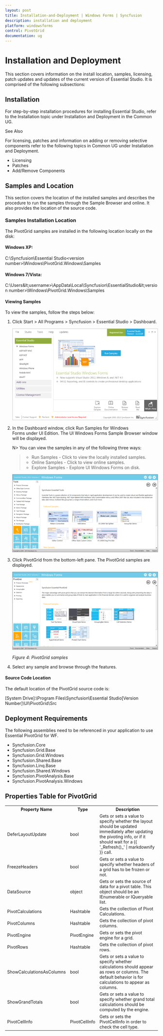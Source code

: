 ```yaml
---
layout: post
title: Installation-and-Deployment | Windows Forms | Syncfusion
description: installation and deployment
platform: windowsforms
control: PivotGrid
documentation: ug
---
```


# Installation and Deployment

This section covers information on the install location, samples, licensing, patch updates and updates of the current version of Essential Studio. It is comprised of the following subsections:



## Installation

For step-by-step installation procedures for installing Essential Studio, refer to the Installation topic under Installation and Deployment in the Common UG.



See Also

For licensing, patches and information on adding or removing selective components refer to the following topics in Common UG under Installation and Deployment.



* Licensing
* Patches
* Add/Remove Components

## Samples and Location


This section covers the location of the installed samples and describes the procedure to run the samples through the Sample Browser and online. It also provides the location of the source code.



### Samples Installation Location

The PivotGrid samples are installed in the following location locally on the disk:



#### Windows XP:

C:\Syncfusion\Essential Studio&lt;version number&gt;\Windows\PivotGrid.Windows\Samples



#### Windows 7/Vista:

C:\Users\&lt;username&gt;\AppData\Local\Syncfusion\EssentialStudio\&lt;version number&gt;\Windows\PivotGrid.Windows\Samples



#### Viewing Samples

To view the samples, follow the steps below:



1. Click Start > All Programs > Syncfusion > Essential Studio<version number> > Dashboard. 

   ![](Installation-and-Deployment_images/Installation-and-Deployment_img1.png)

2. In the Dashboard window, click Run Samples for Windows Forms under UI Edition. The UI Windows Forms Sample Browser window will be displayed.
   
   N> You can view the samples in any of the following three ways:
   > * Run Samples - Click to view the locally installed samples.
   > * Online Samples - Click to view online samples.
   > * Explore Samples - Explore UI Windows Forms on disk.

   ![](Installation-and-Deployment_images/Installation-and-Deployment_img3.png)
   
3. Click PivotGrid from the bottom-left pane. The PivotGrid samples are displayed.
   
   ![](Installation-and-Deployment_images/Installation-and-Deployment_img4.png)
    
   _Figure_ _4_: _PivotGrid samples_

4. Select any sample and browse through the features.

#### Source Code Location

The default location of the PivotGrid source code is:

[System Drive]:\Program Files\Syncfusion\Essential Studio\[Version Number]\UI\PivotGrid\Src



## Deployment Requirements

The following assemblies need to be referenced in your application to use Essential PivotGrid for WF.



* Syncfusion.Core
* Syncfusion.Grid.Base
* Syncfusion.Grid.Windows
* Syncfusion.Shared.Base
* Syncfusion.Linq.Base
* Syncfusion.Shared.Windows
* Syncfusion.PivotAnalysis.Base
* Syncfusion.PivotAnalysis.Windows

## Properties Table for PivotGrid



<table>
<tr>
<th>
Property Name</th><th>
Type</th><th>
Description</th></tr>
<tr>
<td>
DeferLayoutUpdate</td><td>
bool</td><td>
Gets or sets a value to specify whether the layout should be updated immediately after updating the pivoting info, or if it should wait for a {{ '_Refresh()_' | markdownify }}
 call.</td></tr>
<tr>
<td>
FreezeHeaders</td><td>
bool</td><td>
Gets or sets a value to specify whether headers of a grid has to be frozen or not.</td></tr>
<tr>
<td>
DataSource</td><td>
object</td><td>
Gets or sets the source of data for a pivot table. This object should be an IEnumerable or IQueryable list.</td></tr>
<tr>
<td>
PivotCalculations</td><td>
Hashtable</td><td>
Gets the collection of Pivot Calculations.</td></tr>
<tr>
<td>
PivotColumns</td><td>
Hashtable</td><td>
Gets the collection of pivot columns.</td></tr>
<tr>
<td>
PivotEngine</td><td>
PivotEngine</td><td>
Gets or sets the pivot engine for a grid.</td></tr>
<tr>
<td>
PivotRows</td><td>
Hashtable</td><td>
Gets the collection of pivot rows.</td></tr>
<tr>
<td>
ShowCalculationsAsColumns</td><td>
bool</td><td>
Gets or sets a value to specify whether calculations should appear as rows or columns. The default behavior is for calculations to appear as columns.</td></tr>
<tr>
<td>
ShowGrandTotals</td><td>
bool</td><td>
Gets or sets a value to specify whether grand total calculations should be computed by the engine.</td></tr>
<tr>
<td>
PivotCellInfo</td><td>
PivotCellInfo</td><td>
Gets or sets the PivotCellInfo in order to check the cell type.</td></tr>
</table>